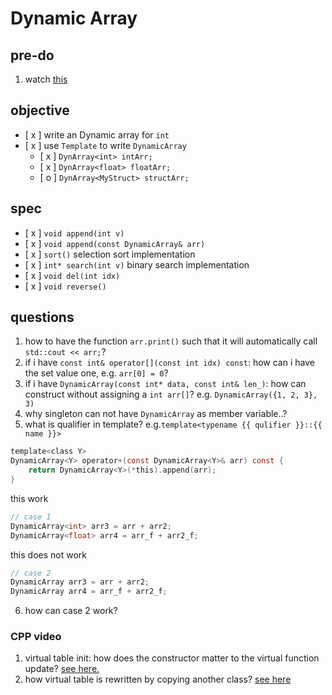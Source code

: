 # Dynamic Array

## pre-do
1. watch [this](https://www.youtube.com/watch?v=h7Cpnf3gF84&t=6s)

## objective

- [ x ] write an Dynamic array for `int` 
- [ x ] use `Template` to write `DynamicArray`
    - [ x ] `DynArray<int> intArr;`
    - [ x ] `DynArray<float> floatArr;`
    - [ o ] `DynArray<MyStruct> structArr;` 

## spec

- [ x ]  `void append(int v)`
- [ x ]  `void append(const DynamicArray& arr)`
- [ x ]  `sort()` selection sort implementation
- [ x ] `int* search(int v)`  binary search implementation
- [ x ] `void del(int idx)`
- [ x ] `void reverse()`

## questions

1. how to have the function `arr.print()` such that it will automatically call `std::cout << arr;`?
2. if i have  `const int& operator[](const int idx) const`:
    how can i have the set value one, e.g. `arr[0] = 0`?
3. if i have `DynamicArray(const int* data, const int& len_)`:
    how can construct without assigning a `int arr[]`? e.g. `DynamicArray({1, 2, 3}, 3)`  
4. why singleton can not have `DynamicArray` as member variable..?
5. what is qualifier in template? e.g.`template<typename {{ qulifier }}::{{ name }}>`

```c
template<class Y>
DynamicArray<Y> operator+(const DynamicArray<Y>& arr) const {
    return DynamicArray<Y>(*this).append(arr);
}
```

this work
```c
// case 1
DynamicArray<int> arr3 = arr + arr2;
DynamicArray<float> arr4 = arr_f + arr2_f;
```

this does not work
```c
// case 2
DynamicArray arr3 = arr + arr2;
DynamicArray arr4 = arr_f + arr2_f;
```

6. how can case 2 work?

### CPP video

1. virtual table init: how does the constructor matter to the virtual function update? 
    [see here.](https://youtu.be/b_hRxxQy2WQ?list=PLeGk08zVu4566pxRefXH0zr1FDL4BGUUG&t=1805)
2. how virtual table is rewritten by copying another class?
    [see here](https://youtu.be/b_hRxxQy2WQ?list=PLeGk08zVu4566pxRefXH0zr1FDL4BGUUG&t=2567)
